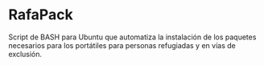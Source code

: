 # RafaPack

Script de BASH para Ubuntu que automatiza la instalación de los paquetes necesarios para los portátiles para personas refugiadas y en vías de exclusión.

